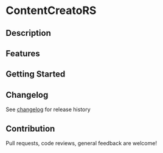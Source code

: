 # ContentCreatoRS
## Description

## Features

## Getting Started


## Changelog
See [changelog](https://github.com/Hyde46/content_creators/blob/master/CHANGELOG.md) for release history

## Contribution

Pull requests, code reviews, general feedback are welcome!
